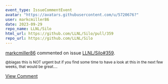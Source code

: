 ```yaml
---
event_type: IssueCommentEvent
avatar: "https://avatars.githubusercontent.com/u/5720676?"
user: markcmiller86
date: 2023-09-29
repo_name: LLNL/Silo
html_url: https://github.com/LLNL/Silo/pull/359
repo_url: https://github.com/LLNL/Silo
---
```


<a href='https://github.com/markcmiller86' target='_blank'>markcmiller86</a> commented on issue <a href='https://github.com/LLNL/Silo/pull/359' target='_blank'>LLNL/Silo#359</a>.

<small>@biagas this is NOT urgent but if you find some time to have a look at this in the next few weeks, that would be great....</small>

<a href='https://github.com/LLNL/Silo/pull/359' target='_blank'>View Comment</a>